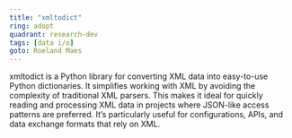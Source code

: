 ```yaml
---
title: "xmltodict"
ring: adopt
quadrant: research-dev
tags: [data i/o]
goto: Roeland Maes
---
```


xmltodict is a Python library for converting XML data into easy-to-use Python dictionaries. It simplifies working with XML by avoiding the complexity of traditional XML parsers. This makes it ideal for quickly reading and processing XML data in projects where JSON-like access patterns are preferred. It’s particularly useful for configurations, APIs, and data exchange formats that rely on XML.
